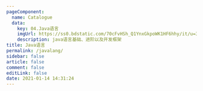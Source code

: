 ```yaml
---
pageComponent: 
  name: Catalogue
  data: 
    key: 04.Java语言
    imgUrl: https://ss0.bdstatic.com/70cFvHSh_Q1YnxGkpoWK1HF6hhy/it/u=381029450,2015511736&fm=26&gp=0.jpg
    description: java语言基础、进阶以及开发框架
title: Java语言
permalink: /javalang/
sidebar: false
article: false
comment: false
editLink: false
date: 2021-01-14 14:31:24
---
```


